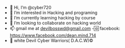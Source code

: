 - 👋 Hi, I’m @cyber720
- 👀 I’m interested in Hacking and programing 
- 🌱 I’m currently learning hacking by course
- 💞️ I’m looking to collaborate on hacking world
- 📫  gmail me at devilbosswd@gmail.com
-🆔 facebook: https://www.facebook.com/dean.mind.714
- 🔰 white Devil Cyber Warriors( D.A.C.W)©️

<!Hello everyone, 
cyber720/cyber720 is a ✨ special ✨ repository because its `README.md` (this file) appears on your GitHub profile.
You can click the Preview link to take a look at your changes.
--->
